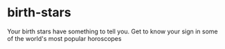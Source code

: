 # birth-stars
Your birth stars have something to tell you. Get to know your sign in some of the world's most popular horoscopes
